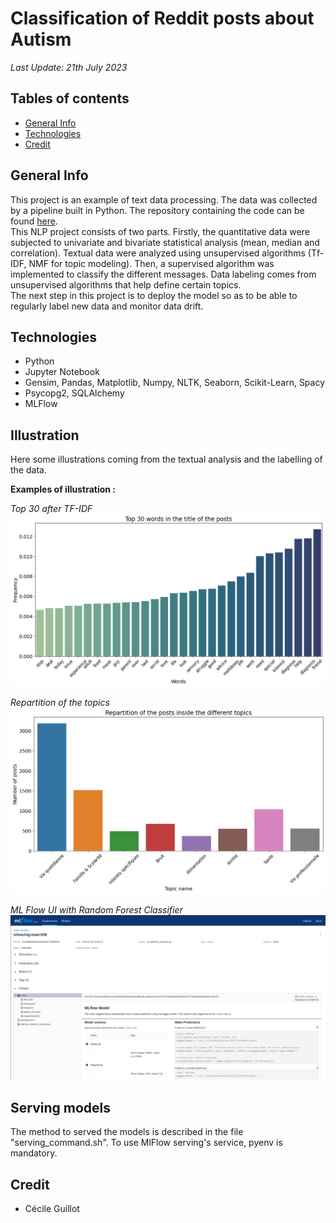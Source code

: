 # Classification of Reddit posts about Autism

*Last Update: 21th July 2023*

## Tables of contents 

- [General Info](#general-info)
- [Technologies](#technologies)
- [Credit](#credit)

## General Info

This project is an example of text data processing. The data was collected by a pipeline built in Python. The repository containing the code can be found [here](https://github.com/cecilegltslmcs/ETL-reddit).<br>
This NLP project consists of two parts. Firstly, the quantitative data were subjected to univariate and bivariate statistical analysis (mean, median and correlation). Textual data were analyzed using unsupervised algorithms (Tf-IDF, NMF for topic modeling). Then, a supervised algorithm was implemented to classify the different messages. Data labeling comes from unsupervised algorithms that help define certain topics.<br>
The next step in this project is to deploy the model so as to be able to regularly label new data and monitor data drift. 

## Technologies

- Python
- Jupyter Notebook
- Gensim, Pandas, Matplotlib, Numpy, NLTK, Seaborn, Scikit-Learn, Spacy
- Psycopg2, SQLAlchemy
- MLFlow

## Illustration

Here some illustrations coming from the textual analysis and the labelling of the data.

**Examples of illustration :**

*Top 30 after TF-IDF*
![Alt text](illustration/image-1.png)

*Repartition of the topics*
![Alt text](illustration/image.png)

*ML Flow UI with Random Forest Classifier*
![Alt text](illustration/mlflow-ui.png)

## Serving models

The method to served the models is described in the file "serving_command.sh". 
To use MlFlow serving's service, pyenv is mandatory. 

## Credit

- Cécile Guillot
